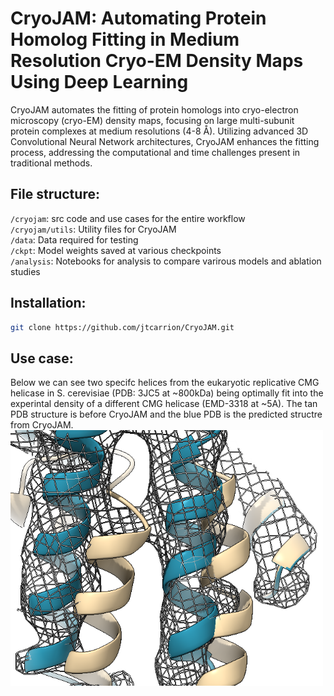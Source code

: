 # CryoJAM: Automating Protein Homolog Fitting in Medium Resolution Cryo-EM Density Maps Using Deep Learning

CryoJAM automates the fitting of protein homologs into cryo-electron microscopy (cryo-EM) density maps, focusing on large multi-subunit protein complexes at medium resolutions (4-8 Å). Utilizing advanced 3D Convolutional Neural Network architectures, CryoJAM enhances the fitting process, addressing the computational and time challenges present in traditional methods.

## File structure:
`/cryojam`: src code and use cases for the entire workflow  
`/cryojam/utils`: Utility files for CryoJAM  
`/data`: Data required for testing  
`/ckpt`: Model weights saved at various checkpoints  
`/analysis`: Notebooks for analysis to compare varirous models and ablation studies  

## Installation:
```sh
git clone https://github.com/jtcarrion/CryoJAM.git
```

## Use case:
Below we can see two specifc helices from the eukaryotic replicative CMG helicase in S. cerevisiae (PDB: 3JC5 at ~800kDa) being optimally fit into the experintal density of a different CMG helicase (EMD-3318 at ~5A). The tan PDB structure is before CryoJAM and the blue PDB is the predicted structre from CryoJAM.
<img src="nice_fit.png" width="500"/>
